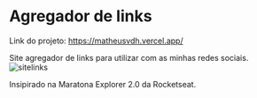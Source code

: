 # Agregador de links

Link do projeto: https://matheusvdh.vercel.app/


Site agregador de links para utilizar com as minhas redes sociais.
![sitelinks](https://user-images.githubusercontent.com/105821332/177667524-ad0f89fa-72a9-4e7f-b04c-8ec76bbc7d11.jpg)

Insipirado na Maratona Explorer 2.0 da Rocketseat.
